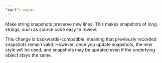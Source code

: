 ```yaml
---
"earl": major
---
```


Make string snapshots preserve new lines. This makes snapshots of long strings, such as source code easy to review.

This change is backwards-compatible, meaning that previously recorded snapshots remain valid. However, once you update snapshots, the new style will be used, and snapshots may be updated even if the underlying object stays the same.

